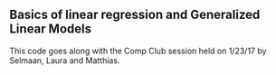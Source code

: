 ## Basics of linear regression and Generalized Linear Models

This code goes along with the Comp Club session held on 1/23/17 by
Selmaan, Laura and Matthias.
